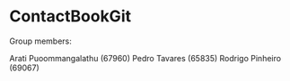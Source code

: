 # ContactBookGit
Group members:

Arati Puoommangalathu (67960)
Pedro Tavares (65835)
Rodrigo Pinheiro (69067)

